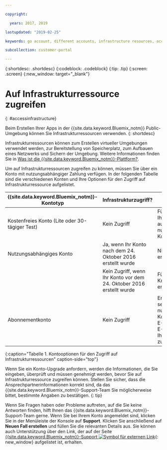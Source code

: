 ```yaml
---

copyright:

  years: 2017, 2019

lastupdated: "2019-02-25"

keywords: go account, different accounts, infrastructure resources, accessing infrastructure 

subcollection: customer-portal

---
```


{:shortdesc: .shortdesc}
{:codeblock: .codeblock}
{:tip: .tip}
{:screen: .screen}
{:new_window: target="_blank"}

# Auf Infrastrukturressource zugreifen
{: #accessinfrastructure}

Beim Erstellen Ihrer Apps in der {{site.data.keyword.Bluemix_notm}} Public-Umgebung können Sie Infrastrukturressourcen verwenden.
{: shortdesc}

Infrastrukturressourcen können zum Erstellen virtueller Umgebungen verwendet werden, zur Bereitstellung von Speicherplatz, zum Aufbauen eines Netzwerks und Sichern der Umgebung. Weitere Informationen finden Sie in [Was ist die {{site.data.keyword.Bluemix_notm}}-Plattform?](/docs/overview/ibm-cloud-platform.html).

Um auf Infrastrukturressourcen zugreifen zu können, müssen Sie über ein Konto mit nutzungsabhängiger Zahlung verfügen. In der folgenden Tabelle sind die verschiedenen Konten und Ihre Optionen für den Zugriff auf Infrastrukturressource aufgelistet.

|{{site.data.keyword.Bluemix_notm}}-Kontotyp |	Infrastrukturzugriff? |	Was sind meine Optionen? |
|------------------|-----------------------|---------------|
|Kostenfreies Konto (Lite oder 30-tägiger Test) |	Kein Zugriff |	Führen Sie ein Upgrade Ihres kostenfreien Kontos auf ein nutzungsabhängiges Konto durch. |
|Nutzungsabhängiges Konto | Ja, wenn Ihr Konto nach dem 24. Oktober 2016 erstellt wurde | Nichts anderes ist erforderlich. |
| | Kein Zugriff, wenn Ihr Konto vor dem 24. Oktober 2016 erstellt wurde | Fügen Sie Ihre Kreditkarteninformationen erneut hinzu. |
|Abonnementkonto |	Kein Zugriff |	Erstellen Sie ein separates nutzungsabhängiges Konto mit einer anderen E-Mail-Adresse als der E-Mail-Adresse, die Ihrem Abonnement zugeordnet ist. |
{:caption="Tabelle 1. Kontooptionen für den Zugriff auf Infrastrukturressourcen" caption-side="top"}

Wenn Sie ein Konto-Upgrade anfordern, werden die Informationen, die Sie eingeben, überprüft und müssen genehmigt werden, bevor Sie auf Infrastrukturressource zugreifen können. Stellen Sie sicher, dass die Ansprechpartnerinformationen korrekt sind, da das {{site.data.keyword.Bluemix_notm}}-Support-Team Sie möglicherweise bittet, bestimmte Angaben zu bestätigen.
{: tip}

Wenn Sie Fragen haben oder Probleme auftreten, auf die Sie keine Antworten finden, hilft Ihnen das {{site.data.keyword.Bluemix_notm}}-Support-Team gerne. Wenn Sie bei Ihrem Konto angemeldet sind, klicken Sie in der Menüleiste der Konsole auf **Support**. Klicken Sie anschließend auf **Neuen Fall erstellen** und füllen Sie die relevanten Details aus. Sie können auch Unterstützung über den Link, der auf der Seite [{{site.data.keyword.Bluemix_notm}}-Support ![Symbol für externen Link](../icons/launch-glyph.svg)](http://ibm.biz/bluemixsupport){: new_window} aufgelistet ist, erhalten.
